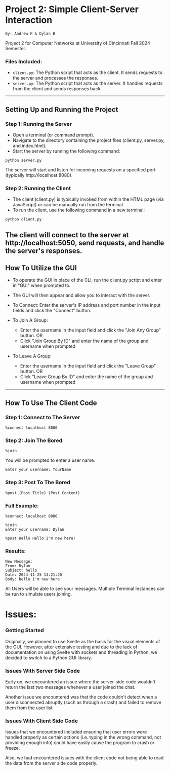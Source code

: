# Project 2: Simple Client-Server Interaction
`By: Andrew P & Dylan B`

Project 2 for Computer Networks at University of Cincinnati Fall 2024 Semester.

### Files Included:
- `client.py`: The Python script that acts as the client. It sends requests to the server and processes the responses.
- `server.py`: The Python script that acts as the server. It handles requests from the client and sends responses back.
---
## Setting Up and Running the Project
### Step 1: Running the Server
- Open a terminal (or command prompt).
- Navigate to the directory containing the project files (client.py, server.py, and index.html).
- Start the server by running the following command:
```
python server.py
```
The server will start and listen for incoming requests on a specified port (typically http://localhost:8080).
### Step 2: Running the Client
- The client (client.py) is typically invoked from within the HTML page (via JavaScript) or can be manually run from the terminal.
- To run the client, use the following command in a new terminal:
```
python client.py
```
The client will connect to the server at http://localhost:5050, send requests, and handle the server's responses.
---
## How To Utilize the GUI
- To operate the GUI in place of the CLI, run the client.py script and enter in "GUI" when prompted to.
- The GUI will then appear and allow you to interact with the server.

- To Connect: Enter the server's IP address and port number in the input fields and click the "Connect" button.
- To Join A Group:
    - Enter the username in the input field and click the "Join Any Group" button.
    OR
    - Click "Join Group By ID" and enter the name of the group and username when prompted

- To Leave A Group:
    - Enter the username in the input field and click the "Leave Group" button.
    OR
    - Click "Leave Group By ID" and enter the name of the group and username when prompted
---

## How To Use The Client Code 
### Step 1: Connect to The Server
```
%connect localhost 8080 
```
### Step 2: Join The Bored
```
%join
```
You will be prompted to enter a user name.
```
Enter your username: YourName
```
### Step 3: Post To The Bored
```
%post (Post Title) (Post Content)
```
### Full Example:
```
%connect localhost 8080 

%join
Enter your username: Dylan

%post Hello Hello I'm new here!
```
### Results: 
```
New Message:
From: Dylan
Subject: hello
Date: 2024-11-25 13:21:20
Body: hello i'm new here
```
All Users will be able to see your messages.
Multiple Terminal Instances can be run to simulate users joining.

# Issues:
### Getting Started
Originally, we planned to use Svelte as the basis for the visual elements of the GUI. However, after extensive testing and due to the lack of documentation on using Svelte with sockets and threading in Python, we decided to switch to a Python GUI library.

### Issues With Server Side Code
Early on, we encountered an issue where the server-side code wouldn't return the last two messages whenever a user joined the chat.

Another issue we encountered was that the code couldn't detect when a user disconnected abruptly (such as through a crash) and failed to remove them from the user list

### Issues With Client Side Code
Issues that we encountered included ensuring that user errors were handled properly as certain actions (i.e. typing in the wrong command, not providing enough info) could have easily cause the program to crash or freeze.

Also, we had encountered issues with the client code not being able to read the data from the server side code properly.